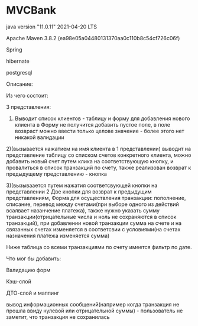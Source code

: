 # MVCBank
java version "11.0.11" 2021-04-20 LTS

Apache Maven 3.8.2 (ea98e05a04480131370aa0c110b8c54cf726c06f)

Spring

hibernate

postgresql

Описание:

Из чего состоит:

3 представления:

1) Выводит список клиентов - таблицу  и форму для добавления нового клиента
в Форму не получится добавить пустое поле, в поле возвраст можно ввести только целове значение - более этого нет никакой валидации

2)(вызывается нажатием на имя клиента в 1 представлении) выводит на представление таблицу со списком счетов конкретного клиента, 
можно добавить новый счет путем клика на соответствующую кнопку, и провалиться в список транзакций по счету, также реализован возврат к предыдущему представлению - кнопка

3)(вызываается путем нажатия соответсвующей кнопки на представлении 2 Две кнопки для возврат к предыдущим представлениям, 
Форма для осуществления транзакции: пополнение, списание, перевод между счетами(при выборе одного из действий всалвает назанчение платежа), 
также нужно указать сумму транзакции(отрицательные числа и ноль не сохраняются в список транзакций), 
при добавлении новой транзакции сумма на счете и на связанных счетах изменяется в соответсвии с условиями(на счетах назначения платежа изменяется сумма)

Ниже таблица со всеми транзакциями по счету имеется фильтр по дате.

Что мог бы добавить:

Валидацию форм

Кэш-слой

ДТО-слой и маппинг

вывод информационных сообщений(например когда транзакция не прошла ввиду нулевой или отрицательной суммы) - пользователь не заметит, что транзакция не сохранилась


